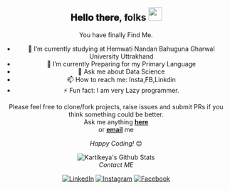 <div align="center">
<h2> 𝐇𝐞𝐥𝐥𝐨 𝐭𝐡𝐞𝐫𝐞, 𝐟olks <img src="https://raw.githubusercontent.com/meghasharma123/meghasharma123/main/gifs/Hi.gif" width="30px"></h2>
</div>

<div align="center" width="50">


</div>

<div align="center">

You have finally Find Me. <br>
- 🔭 I’m currently studying at Hemwati Nandan Bahuguna Gharwal University Uttrakhand
- 🌱 I’m currently Preparing for my Primary Language
- 💬 Ask me about Data Science
- 📫 How to reach me: Insta,FB,Linkdin
- ⚡ Fun fact: I am very Lazy programmer.

Please feel free to clone/fork projects, raise issues and submit PRs if you think something could be better. <br>
Ask me anything <a href="https://github.com/kartikeya649"><b>here</b></a><br>
or <a href="mailto:kartikeyasinghs74@gmail.com"><b>email</b></a> me

<i>Happy Coding!</i> 😊

</div>

<div align="center">

<img align="center" src="https://github-readme-stats.vercel.app/api?username=kartikeya649&include_all_commits=true&count_private=true&show_icons=true&line_height=20&title_color=7A7ADB&icon_color=2234AE&text_color=D3D3D3&bg_color=0,000000,130F40" alt="Kartikeya's Github Stats">
</br>
<i>Contact ME</i>

<a href="https://www.linkedin.com/in/kartikeya-6bb176199/" target="_blank"><img src="https://img.shields.io/badge/LinkedIn-%230077B5.svg?&style=flat-square&logo=linkedin&logoColor=white" alt="LinkedIn"></a>
<a href="https://www.instagram.com/___kartikeya___/" target="_blank"><img src="https://img.shields.io/badge/Instagram-%23E4405F.svg?&style=flat-square&logo=instagram&logoColor=white" alt="Instagram"></a>
<a href="https://www.facebook.com/Kartikgabbar/" target="_blank"><img src="https://img.shields.io/badge/Facebook-%231877F2.svg?&style=flat-square&logo=facebook&logoColor=white" alt="Facebook"></a>

</div>

